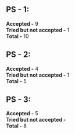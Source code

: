 ## PS - 1:
**Accepted -** 9 \
**Tried but not accepted -** 1 \
**Total -** 10

## PS - 2:
**Accepted -** 4 \
**Tried but not accepted -** 1 \
**Total -** 5

## PS - 3:
**Accepted -** 5 \
**Tried but not accepted -**  \
**Total -** 8
